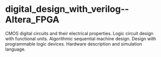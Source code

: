 # digital_design_with_verilog--Altera_FPGA
CMOS digital circuits and their electrical properties. Logic circuit design with functional units. Algorithmic sequential machine design. Design with programmable logic devices. Hardware description and simulation language.
